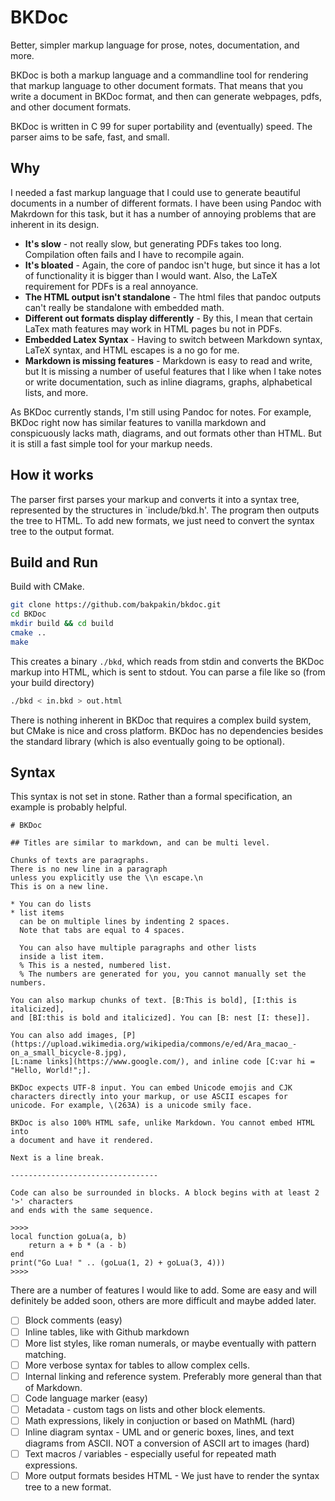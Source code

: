 # BKDoc

Better, simpler markup language for prose, notes, documentation, and more.

BKDoc is both a markup language and a commandline tool for rendering that
markup language to other document formats. That means that you write a
document in BKDoc format, and then can generate webpages, pdfs, and other
document formats.

BKDoc is written in C 99 for super portability and (eventually) speed. The
parser aims to be safe, fast, and small.

## Why

I needed a fast markup language that I could use to generate beautiful documents
in a number of different formats. I have been using Pandoc with Makrdown for this task, but
it has a number of annoying problems that are inherent in its design.

* **It's slow** - not really slow, but generating PDFs takes too long. Compilation often
  fails and I have to recompile again.
* **It's bloated** - Again, the core of pandoc isn't huge, but since it has a lot of functionality
  it is bigger than I would want. Also, the LaTeX requirement for PDFs is a real annoyance.
* **The HTML output isn't standalone** - The html files that pandoc outputs can't really be standalone
  with embedded math.
* **Different out formats display differently** - By this, I mean that certain LaTex math features may work
  in HTML pages bu not in PDFs.
* **Embedded Latex Syntax** - Having to switch between Markdown syntax, LaTeX syntax, and HTML escapes is
  a no go for me.
* **Markdown is missing features** - Markdown is easy to read and write, but It is missing a number of useful
  features that I like when I take notes or write documentation, such as inline diagrams, graphs, alphabetical lists,
  and more.

As BKDoc currently stands, I'm still using Pandoc for notes. For example, BKDoc right now has similar features
to vanilla markdown and conspicuously lacks math, diagrams, and out formats other than HTML. But it is still a fast simple tool
for your markup needs.

## How it works

The parser first parses your markup and converts it into a syntax tree, represented by
the structures in `include/bkd.h'. The program then outputs the tree to HTML. To add new
formats, we just need to convert the syntax tree to the output format.

## Build and Run

Build with CMake.

```bash
git clone https://github.com/bakpakin/bkdoc.git
cd BKDoc
mkdir build && cd build
cmake ..
make
```

This creates a binary `./bkd`, which reads from stdin and converts the BKDoc markup into HTML,
which is sent to stdout. You can parse a file like so (from your build directory)

```bash
./bkd < in.bkd > out.html
```
There is nothing inherent in BKDoc that requires a complex build system, but CMake is nice and cross platform.
BKDoc has no dependencies besides the standard library (which is also eventually going to be optional).

## Syntax

This syntax is not set in stone. Rather than a formal specification, an example is probably helpful.

```
# BKDoc

## Titles are similar to markdown, and can be multi level.

Chunks of texts are paragraphs.
There is no new line in a paragraph
unless you explicitly use the \\n escape.\n
This is on a new line.

* You can do lists
* list items
  can be on multiple lines by indenting 2 spaces.
  Note that tabs are equal to 4 spaces.

  You can also have multiple paragraphs and other lists
  inside a list item.
  % This is a nested, numbered list.
  % The numbers are generated for you, you cannot manually set the numbers.

You can also markup chunks of text. [B:This is bold], [I:this is italicized],
and [BI:this is bold and italicized]. You can [B: nest [I: these]].

You can also add images, [P](https://upload.wikimedia.org/wikipedia/commons/e/ed/Ara_macao_-on_a_small_bicycle-8.jpg),
[L:name links](https://www.google.com/), and inline code [C:var hi = "Hello, World!";].

BKDoc expects UTF-8 input. You can embed Unicode emojis and CJK
characters directly into your markup, or use ASCII escapes for
unicode. For example, \(263A) is a unicode smily face.

BKDoc is also 100% HTML safe, unlike Markdown. You cannot embed HTML into
a document and have it rendered.

Next is a line break.

---------------------------------

Code can also be surrounded in blocks. A block begins with at least 2 '>' characters
and ends with the same sequence.

>>>>
local function goLua(a, b)
    return a + b * (a - b)
end
print("Go Lua! " .. (goLua(1, 2) + goLua(3, 4)))
>>>>

```

There are a number of features I would like to add. Some are easy and will
definitely be added soon, others are more difficult and maybe added later.

- [  ] Block comments (easy)
- [  ] Inline tables, like with Github markdown
- [  ] More list styles, like roman numerals, or maybe eventually with pattern matching.
- [  ] More verbose syntax for tables to allow complex cells.
- [  ] Internal linking and reference system. Preferably more general than that of Markdown.
- [  ] Code language marker (easy)
- [  ] Metadata - custom tags on lists and other block elements.
- [  ] Math expressions, likely in conjuction or based on MathML (hard)
- [  ] Inline diagram syntax - UML and or generic boxes, lines, and text diagrams from
     ASCII. NOT a conversion of ASCII art to images (hard)
- [  ] Text macros / variables - especially useful for repeated math expressions.
- [  ] More output formats besides HTML - We just have to render the syntax tree to
     a new format.

